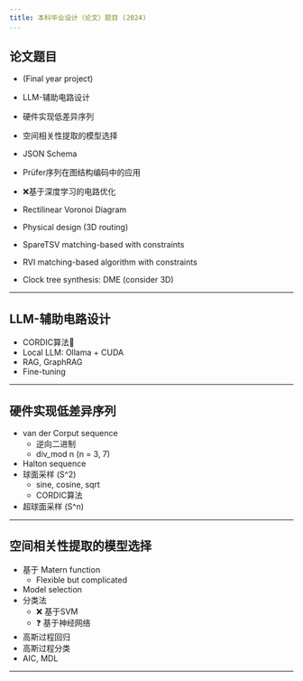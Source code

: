 ```yaml
---
title: 本科毕业设计（论文）题目 (2024)
...
```


## 论文题目

- (Final year project)
- LLM-辅助电路设计
- 硬件实现低差异序列
- 空间相关性提取的模型选择
- JSON Schema
- Prüfer序列在图结构编码中的应用

- ❌基于深度学习的电路优化
- Rectilinear Voronoi Diagram
- Physical design (3D routing)
- SpareTSV matching-based with constraints
- RVI matching-based algorithm with constraints
- Clock tree synthesis: DME (consider 3D)

---

## LLM-辅助电路设计

- CORDIC算法🤔
- Local LLM: Ollama + CUDA
- RAG, GraphRAG
- Fine-tuning

---

## 硬件实现低差异序列

- van der Corput sequence
    - 逆向二进制
    - div_mod n (n = 3, 7)
- Halton sequence
- 球面采样 (S^2)
    - sine, cosine, sqrt
    - CORDIC算法
- 超球面采样 (S^n)

---

## 空间相关性提取的模型选择

- 基于 Matern function
  - Flexible but complicated
- Model selection
- 分类法
  - ❌ 基于SVM
  - ❓ 基于神经网络
- 高斯过程回归
- 高斯过程分类
- AIC, MDL

---

